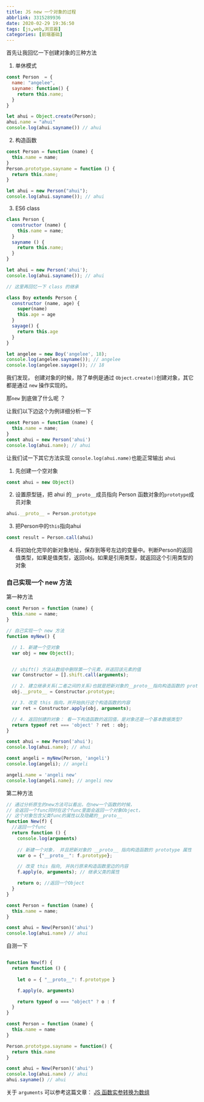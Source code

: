 ```yaml
---
title: JS new 一个对象的过程
abbrlink: 3315289936
date: 2020-02-29 19:36:50
tags: [js,web,浏览器]
categories: [前端基础]
---
```


首先让我回忆一下创建对象的三种方法
<!-- more -->

1. 单休模式
```js
const Person  = {
  name: "angelee",
  sayname: function() {
    return this.name;
  }
}

let ahui = Object.create(Person);
ahui.name = "ahui"
console.log(ahui.sayname()) // ahui

```

2. 构造函数
```js
const Person = function (name) {
  this.name = name;
}
Person.prototype.sayname = function () {
  return this.name;
}

let ahui = new Person("ahui");
console.log(ahui.sayname()); // ahui
```

3. ES6 class
```js
class Person {
  constructor (name) {
    this.name = name;
  }
  sayname () {
    return this.name;
  }
}

let ahui = new Person('ahui');
console.log(ahui.sayname()); // ahui

// 这里再回忆一下 class 的继承

class Boy extends Person {
  constructor (name, age) {
    super(name)
    this.age = age
  }
  sayage() {
    return this.age
  }
}

let angelee = new Boy('angelee', 18);
console.log(angelee.sayname()); // angelee
console.log(angelee.sayage()); // 18
```

我们发现， 创建对象的时候，除了单例是通过 `Object.create()`创建对象，其它都是通过 `new` 操作实现的。

那`new` 到底做了什么呢 ？ 

让我们以下边这个为例详细分析一下

```js
const Person = function (name) {
  this.name = name;
}
const ahui = new Person('ahui')
console.log(ahui.name); // ahui
```

让我们试一下其它方法实现 `console.log(ahui.name)`也能正常输出 `ahui`


1. 先创建一个空对象
```js
const ahui = new Object()
```

2. 设置原型链，把 ahui 的`__proto__`成员指向 Person 函数对象的`prototype`成员对象
```js
ahui.__proto__ = Person.prototype
```

3. 把Person中的`this`指向ahui
```js
const result = Person.call(ahui)
```

4. 将初始化完毕的新对象地址，保存到等号左边的变量中。判断Person的返回值类型，如果是值类型，返回obj。如果是引用类型，就返回这个引用类型的对象


### 自己实现一个 new 方法

第一种方法
```js
const Person = function (name) {
  this.name = name;
}

// 自己实现一个 new 方法
function myNew() {

  // 1. 新建一个空对象
  var obj = new Object();


  // shift() 方法从数组中删除第一个元素，并返回该元素的值
  var Constructor = [].shift.call(arguments); 

  // 2. 建立继承关系(二者之间的关系)也就是把新对象的__proto__指向构造函数的 prototype
  obj.__proto__ = Constructor.prototype;

  // 3. 改变 this 指向，并开始执行这个构造函数的内容
  var ret = Constructor.apply(obj, arguments);

  // 4. 返回创建的对象： 看一下构造函数的返回值，是对象还是一个基本数据类型?
  return typeof ret === 'object' ? ret : obj;
}

const ahui = new Person('ahui');
console.log(ahui.name); // ahui

const angeli = myNew(Person, 'angeli')
console.log(angeli); // angeli

angeli.name = 'angeli new'
console.log(angeli.name); // angeli new

```

第二种方法
```js
// 通过分析原生的new方法可以看出，在new一个函数的时候，
// 会返回一个func同时在这个func里面会返回一个对象Object，
// 这个对象包含父类func的属性以及隐藏的__proto__
function New(f) {
  //返回一个func
  return function () {
    console.log(arguments)
    
    // 新建一个对象， 并且把新对象的 __proto__ 指向构造函数的 prototype 属性
    var o = {"__proto__": f.prototype};

    // 改变 this 指向, 并执行原来构造函数里边的内容
    f.apply(o, arguments); // 继承父类的属性

    return o; //返回一个Object
  }
}

const Person = function (name) {
  this.name = name;
}

const ahui = New(Person)('ahui')
console.log(ahui.name) // ahui
```

自测一下
```js

function New(f) {
  return function () {
    
    let o = { "__proto__": f.prototype }

    f.apply(o, arguments)

    return typeof o === "object" ? o : f
  }
}

const Person = function (name) {
  this.name = name
}

Person.prototype.sayname = function() {
  return this.name
}

const ahui = New(Person)('ahui')
console.log(ahui.name) // ahui
ahui.sayname() // ahui
```

关于 `arguments` 可以参考这篇文章： [JS 函数实参转换为数组](/1882318475.html)
